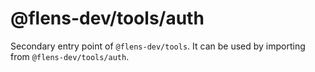 # @flens-dev/tools/auth

Secondary entry point of `@flens-dev/tools`. It can be used by importing from `@flens-dev/tools/auth`.
